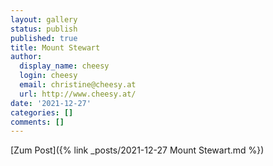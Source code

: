 ```yaml
---
layout: gallery
status: publish
published: true
title: Mount Stewart
author:
  display_name: cheesy
  login: cheesy
  email: christine@cheesy.at
  url: http://www.cheesy.at/
date: '2021-12-27'
categories: []
comments: []
---
```


[Zum Post]({% link _posts/2021-12-27 Mount Stewart.md %})

